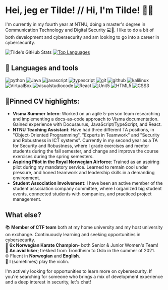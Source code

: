 <!--TODO: Add banner-->
<h1> Hei, jeg er Tilde! // Hi, I'm Tilde! 🙋‍♀️</h1>

I'm currently in my fourth year at NTNU, doing a master's degree in Communication Technology and Digital Security 💻🔐.
I like to do a bit of both development and cybersecurity and am looking to go into a career in cybersecurity. 

![Tilde's GitHub Stats](https://github-readme-stats.vercel.app/api?username=tildeeine&show_icons=true&hide=stars,contribs&show=prs_merged&hide_rank=true&theme=date_night)
[![Top Languages](https://github-readme-stats.vercel.app/api/top-langs/?username=tildeeine&size_weight=0.5&count_weight=0.5&theme=date_night)](https://github.com/anuraghazra/github-readme-stats)

<h2>💼 Languages and tools</h2>


![python](https://img.shields.io/badge/Python-black?logo=python)
![Java](https://img.shields.io/badge/Java-black?logo=java)
![javascript](https://img.shields.io/badge/JavaScript-black?logo=javascript)
![typescript](https://img.shields.io/badge/TypeScript-black?logo=typescript)
![git](https://img.shields.io/badge/git-black?logo=git)
![github](https://img.shields.io/badge/github-black?logo=github)
![kalilinux](https://img.shields.io/badge/KaliLinux-black?logo=kalilinux)
![VirtualBox](https://img.shields.io/badge/VirtualBox-black?logo=VirtualBox)
![visualstudiocode](https://img.shields.io/badge/VisualStudioCode-black?logo=visualstudiocode)
![React](https://img.shields.io/badge/React-black?logo=React)
![jUnit5](https://img.shields.io/badge/jUnit5-black?logo=junit5)
![HTML5](https://img.shields.io/badge/HTML5-black?logo=HTML5)
![CSS3](https://img.shields.io/badge/CSS3-black?logo=CSS3)



<h2>📌Pinned CV highlights:</h2>

- **Visma Summer Intern**: Worked on an agile 5-person team researching and implementing a docs-as-code approach to Visma documentation. Gained experience with Docusaurus, JavaScript/TypeScript, and React.
- **NTNU Teaching Assistant**: Have had three different TA positions, in "Object-Oriented Programming", "Experts in Teamwork" and "Security and Robustness in ICT systems". Currently in my second year as a TA for Security and Robustness, where I grade exercises and mentor students during the fall semester, and change and improve the course exercises during the spring semesters.
- **Aspiring Pilot in the Royal Norwegian Airforce**: Trained as an aspiring pilot during my mandatory service. Learned to remain cool under pressure, and honed teamwork and leadership skills in a demanding environment.
- **Student Association Involvement**: I have been an active member of the student association company committee, where I organized big student events, connected students with companies, and practiced project management.

<h2>What else?</h2>

📚 **Member of CTF team** both at my home university and my host university on exchange. Continuously learning and seeking opportunities in cybersecurity.<br> <!--TODO: Link to blog/"docs" page once created-->
🥋 **6x Norwegian Karate Champion**- both Senior & Junior Women's Team!<br>
🌲 **An avid hiker**; trekked from Trondheim to Oslo in the summer of 2021.<br> <!--TODO: Add img of hiking trip and link to budstikka article-->
🌐 Fluent in **Norwegian** and **English**.<br> 
🎻 I (sometimes) play the violin.<br>


I'm actively looking for opportunities to learn more on cybersecurity. If you're searching for someone who brings a mix of development experience and a deep interest in security, let's chat!


